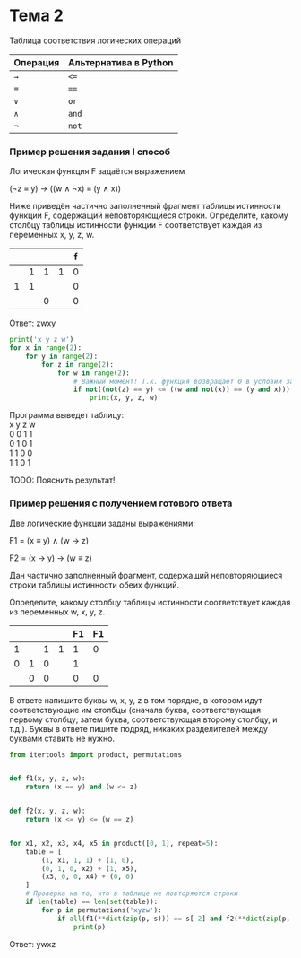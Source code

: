 # Тема 2

Таблица соответствия логических операций
<table class="docutils align-default">
    <thead>
        <tr class="row-odd">
            <th class="head">Операция</th>
            <th class="head">Альтернатива в Python</th>
        </tr>
    </thead>
    <tbody>
        <tr class="row-even"><td><code>→</code></td><td><code><=</code></td></tr>
        <tr class="row-even"><td><code>≡</code></td><td><code>==</code></td></tr>
        <tr class="row-even"><td><code>∨</code></td><td><code>or</code></td></tr>
        <tr class="row-even"><td><code>∧</code></td><td><code>and</code></td></tr>
        <tr class="row-even"><td><code>¬</code></td><td><code>not</code></td></tr>
    </tbody>
</table>

### Пример решения задания I способ

Логическая функция F задаётся выражением 
<p>(¬z ≡ y) → ((w ∧ ¬x) ≡ (y ∧ x))</p>
Ниже приведён частично заполненный фрагмент таблицы истинности функции F,
содержащий неповторяющиеся строки. Определите, какому столбцу таблицы истинности функции F
соответствует каждая из переменных x, y, z, w.

<link href="../assets/style.css" rel="stylesheet" />
<table class="docutils align-default ege-2">
    <thead>
        <tr class="row-odd">
            <th class="head"></th>
            <th class="head"></th>
            <th class="head"></th>
            <th class="head"></th>
            <th class="head">f</th>
        </tr>
    </thead>
    <tbody>
        <tr class="row-even"><td> </td><td>1</td><td>1</td><td>1</td><td>0</td></tr>
        <tr class="row-even"><td>1</td><td>1</td><td> </td><td> </td><td>0</td></tr>
        <tr class="row-even"><td> </td><td> </td><td>0</td><td> </td><td>0</td></tr>
    </tbody>
</table>

Ответ: zwxy

```python
print('x y z w')
for x in range(2):
    for y in range(2):
        for z in range(2):
            for w in range(2):
                # Важный момент! Т.к. функция возвращает 0 в условии задачи, то всё выражение помещаем под not
                if not((not(z) == y) <= ((w and not(x)) == (y and x))):
                    print(x, y, z, w)
```

Программа выведет таблицу:\
x y z w\
0 0 1 1\
0 1 0 1\
1 1 0 0\
1 1 0 1

TODO: Пояснить результат!


### Пример решения с получением готового ответа

Две логические функции заданы выражениями:
<p>F1 = (x ≡ y) ∧ (w → z)</p>
<p>F2 = (x → y) → (w ≡ z)</p>
Дан частично заполненный фрагмент, содержащий неповторяющиеся строки таблицы истинности обеих функций.

Определите, какому столбцу таблицы истинности соответствует каждая из переменных w, x, y, z.

<link href="../assets/style.css" rel="stylesheet" />
<table class="docutils align-default ege-2">
    <thead>
        <tr class="row-odd">
            <th class="head"></th>
            <th class="head"></th>
            <th class="head"></th>
            <th class="head"></th>
            <th class="head">F1</th>
            <th class="head">F1</th>
        </tr>
    </thead>
    <tbody>
        <tr class="row-even"><td>1</td><td></td><td>1</td><td>1</td><td>1</td><td>0</td></tr>
        <tr class="row-even"><td>0</td><td>1</td><td>0</td><td></td><td>1</td><td></td></tr>
        <tr class="row-even"><td></td><td>0</td><td>0</td><td></td><td>0</td><td>0</td></tr>
    </tbody>
</table>

В ответе напишите буквы w, x, y, z в том порядке, в котором идут соответствующие им столбцы (сначала буква, соответствующая первому столбцу; затем буква, соответствующая второму столбцу, и т.д.). Буквы в ответе пишите подряд, никаких разделителей между буквами ставить не нужно.

```python
from itertools import product, permutations


def f1(x, y, z, w):
    return (x == y) and (w <= z)


def f2(x, y, z, w):
    return (x <= y) <= (w == z)


for x1, x2, x3, x4, x5 in product([0, 1], repeat=5):
    table = [
        (1, x1, 1, 1) + (1, 0),
        (0, 1, 0, x2) + (1, x5),
        (x3, 0, 0, x4) + (0, 0)
    ]
    # Проверка на то, что в таблице не повторяются строки
    if len(table) == len(set(table)):
        for p in permutations('xyzw'):
            if all(f1(**dict(zip(p, s))) == s[-2] and f2(**dict(zip(p, s))) == s[-1] for s in table):
                print(p)
```

Ответ: ywxz